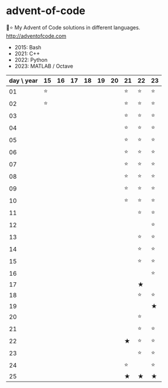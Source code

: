 # advent-of-code
🎄⭐ My Advent of Code solutions in different languages. http://adventofcode.com

- 2015: Bash
- 2021: C++
- 2022: Python
- 2023: MATLAB / Octave

| day \ year | 15  | 16  | 17  | 18  | 19  | 20  | 21  | 22  | 23  |
|------------|-----|-----|-----|-----|-----|-----|-----|-----|-----|
| 01         | ⭐   |     |     |     |     |     | ⭐   | ⭐   | ⭐   |
| 02         | ⭐   |     |     |     |     |     | ⭐   | ⭐   | ⭐   |
| 03         |     |     |     |     |     |     | ⭐   | ⭐   | ⭐   |
| 04         |     |     |     |     |     |     | ⭐   | ⭐   | ⭐   |
| 05         |     |     |     |     |     |     | ⭐   | ⭐   | ⭐   |
| 06         |     |     |     |     |     |     | ⭐   | ⭐   | ⭐   |
| 07         |     |     |     |     |     |     | ⭐   | ⭐   | ⭐   |
| 08         |     |     |     |     |     |     | ⭐   | ⭐   | ⭐   |
| 09         |     |     |     |     |     |     | ⭐   | ⭐   | ⭐   |
| 10         |     |     |     |     |     |     | ⭐   | ⭐   | ⭐   |
| 11         |     |     |     |     |     |     |     | ⭐   | ⭐   |
| 12         |     |     |     |     |     |     |     |     |  ⭐  |
| 13         |     |     |     |     |     |     |     | ⭐   | ⭐   |
| 14         |     |     |     |     |     |     |     | ⭐   | ⭐   |
| 15         |     |     |     |     |     |     |     | ⭐   | ⭐   |
| 16         |     |     |     |     |     |     |     |     | ⭐   |
| 17         |     |     |     |     |     |     |     | ★   |     |
| 18         |     |     |     |     |     |     |     | ⭐   | ⭐   |
| 19         |     |     |     |     |     |     |     |     | ★   |
| 20         |     |     |     |     |     |     |     | ⭐   |     |
| 21         |     |     |     |     |     |     |     | ⭐   | ⭐   |
| 22         |     |     |     |     |     |     | ★   | ⭐   | ⭐   |
| 23         |     |     |     |     |     |     |     | ⭐   | ⭐   |
| 24         |     |     |     |     |     |     | ⭐   |     | ⭐   |
| 25         |     |     |     |     |     |     | ★   | ★   | ★   |
